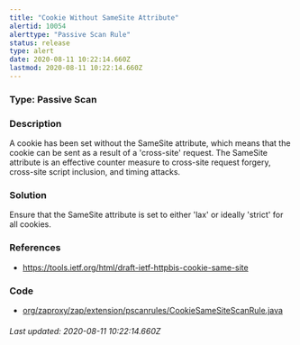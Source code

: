 ```yaml
---
title: "Cookie Without SameSite Attribute"
alertid: 10054
alerttype: "Passive Scan Rule"
status: release
type: alert
date: 2020-08-11 10:22:14.660Z
lastmod: 2020-08-11 10:22:14.660Z
---
```

### Type: Passive Scan

### Description
A cookie has been set without the SameSite attribute, which means that the cookie can be sent as a result of a 'cross-site' request. The SameSite attribute is an effective counter measure to cross-site request forgery, cross-site script inclusion, and timing attacks.

### Solution

Ensure that the SameSite attribute is set to either 'lax' or ideally 'strict' for all cookies.

### References

* https://tools.ietf.org/html/draft-ietf-httpbis-cookie-same-site

### Code

 * [org/zaproxy/zap/extension/pscanrules/CookieSameSiteScanRule.java](https://github.com/zaproxy/zap-extensions/blob/master/addOns/pscanrules/src/main/java/org/zaproxy/zap/extension/pscanrules/CookieSameSiteScanRule.java)

###### Last updated: 2020-08-11 10:22:14.660Z
